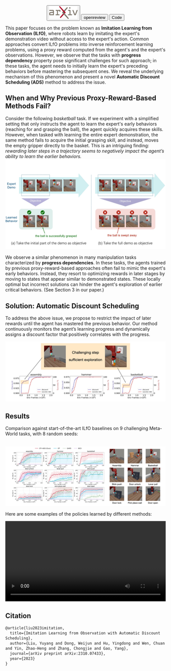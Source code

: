<!--
This is a poster paper for the 12th International Conference on Learning Representations (ICLR 2024). The [official code](https://github.com/dwjshift/IL_ADS) is available on GitHub.

**Paper Link:**

- Latest version: [arxiv link](https://arxiv.org/abs/2310.07433)
- [Openreview submission](https://openreview.net/forum?id=pPJTQYOpNI)
-->
<center>
  <button onclick="window.location.href='https://arxiv.org/abs/2310.07433';">
    <img src="index.assets/arxiv-logo-1-1024x461.png">
  </button>

  <button onclick="window.location.href='https://openreview.net/forum?id=pPJTQYOpNI';">
      openreview
  </button>

  <button onclick="window.location.href='https://github.com/dwjshift/IL_ADS';">
      Code
  </button>
</center>

This paper focuses on the problem known as **Imitation Learning from Observation (ILfO)**, where robots learn by imitating the expert's demonstration video without access to the expert's action. Common approaches convert ILfO problems into inverse reinforcement learning problems, using a proxy reward computed from the agent's and the expert's observations. However, we observe that the tasks with **progress dependency** property pose significant challenges for such approach; in these tasks, the agent needs to initially learn the expert's preceding behaviors before mastering the subsequent ones. We reveal the underlying mechanism of this phenomenon and present a novel **Automatic Discount Scheduling (ADS)** method to address the issue.


## When and Why Previous Proxy-Reward-Based Methods Fail?
Consider the following *basketball* task. If we experiment with a simplified setting that only instructs the agent to learn the expert's early behaviors (reaching for and grasping the ball), the agent quickly acquires these skills. However, when tasked with learning the entire expert demonstration, the same method fails to acquire the initial grasping skill, and instead, moves the empty gripper directly to the basket. This is an intriguing finding: *rewarding later steps in a trajectory seems to negatively impact the agent’s ability to learn the earlier behaviors.*
![motivation](index.assets/motivation.jpg)

We observe a similar phenomenon in many manipulation tasks characterized by **progress dependencies**. In these tasks, the agents trained by previous proxy-reward-based approaches often fail to mimic the expert's early behaviors. Instead, they resort to optimizing rewards in later stages by moving to states that appear similar to demonstrated states. These locally optimal but incorrect solutions can hinder the agent's exploration of earlier critical behaviors. (See Section 3 in our paper.)

## Solution: Automatic Discount Scheduling
To address the above issue, we propose to restrict the impact of later rewards until the agent has mastered the previous behavior. Our method continuously monitors the agent’s learning progress and dynamically assigns a discount factor that positively correlates with the progress.

![adaptive](index.assets/adaptive.jpg)

## Results

Comparison against start-of-the-art ILfO baselines on 9 challenging Meta-World tasks, with 8 random seeds:

​	![performance](index.assets/result.jpg)


Here are some examples of the policies learned by different methods:

<video src="index.assets/example.mp4" controls autoplay loop width="100%"></video>

## Citation

```
@article{liu2023imitation,
  title={Imitation Learning from Observation with Automatic Discount Scheduling},
  author={Liu, Yuyang and Dong, Weijun and Hu, Yingdong and Wen, Chuan and Yin, Zhao-Heng and Zhang, Chongjie and Gao, Yang},
  journal={arXiv preprint arXiv:2310.07433},
  year={2023}
}
```

